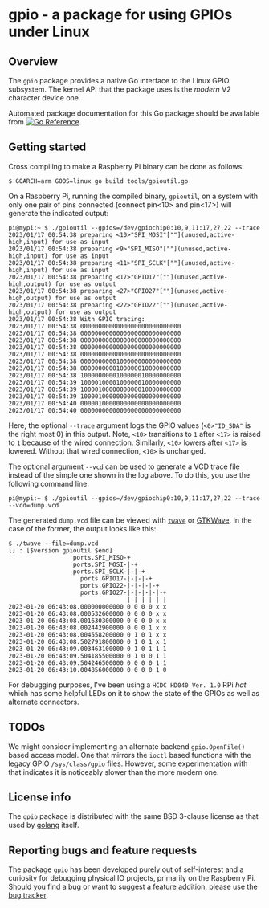 # gpio - a package for using GPIOs under Linux

## Overview

The `gpio` package provides a native Go interface to the Linux GPIO
subsystem. The kernel API that the package uses is the _modern_ V2
character device one.

Automated package documentation for this Go package should be
available from [![Go
Reference](https://pkg.go.dev/badge/zappem.net/pub/io/gpio.svg)](https://pkg.go.dev/zappem.net/pub/io/gpio).

## Getting started

Cross compiling to make a Raspberry Pi binary can be done as follows:
```
$ GOARCH=arm GOOS=linux go build tools/gpioutil.go
```

On a Raspberry Pi, running the compiled binary, `gpioutil`, on a
system with only one pair of pins connected (connect pin<10> and
pin<17>) will generate the indicated output:

```
pi@mypi:~ $ ./gpioutil --gpios=/dev/gpiochip0:10,9,11:17,27,22 --trace
2023/01/17 00:54:38 preparing <10>"SPI_MOSI"[""](unused,active-high,input) for use as input
2023/01/17 00:54:38 preparing <9>"SPI_MISO"[""](unused,active-high,input) for use as input
2023/01/17 00:54:38 preparing <11>"SPI_SCLK"[""](unused,active-high,input) for use as input
2023/01/17 00:54:38 preparing <17>"GPIO17"[""](unused,active-high,output) for use as output
2023/01/17 00:54:38 preparing <27>"GPIO27"[""](unused,active-high,output) for use as output
2023/01/17 00:54:38 preparing <22>"GPIO22"[""](unused,active-high,output) for use as output
2023/01/17 00:54:38 With GPIO tracing:
2023/01/17 00:54:38 0000000000000000000000000000
2023/01/17 00:54:38 0000000000000000000000000000
2023/01/17 00:54:38 0000000000000000000000000000
2023/01/17 00:54:38 0000000000000000000000000000
2023/01/17 00:54:38 0000000000000000000000000000
2023/01/17 00:54:38 0000000000100000000000000000
2023/01/17 00:54:38 0000000000100000010000000000
2023/01/17 00:54:38 1000000000100000010000000000
2023/01/17 00:54:39 1000010000100000010000000000
2023/01/17 00:54:39 1000010000000000010000000000
2023/01/17 00:54:39 1000010000000000000000000000
2023/01/17 00:54:40 0000010000000000000000000000
2023/01/17 00:54:40 0000000000000000000000000000
```

Here, the optional `--trace` argument logs the GPIO values
(`<0>"ID_SDA"` is the right most 0) in this output. Note, `<10>`
transitions to `1` after `<17>` is raised to `1` because of the wired
connection. Similarly, `<10>` lowers after `<17>` is lowered. Without
that wired connection, `<10>` is unchanged.

The optional argument `--vcd` can be used to generate a VCD trace file
instead of the simple one shown in the log above. To do this, you use
the following command line:

```
pi@mypi:~ $ ./gpioutil --gpios=/dev/gpiochip0:10,9,11:17,27,22 --trace --vcd=dump.vcd
```

The generated `dump.vcd` file can be viewed with
[`twave`](https://github.com/tinkerator/twave) or
[GTKWave](https://gtkwave.sourceforge.net/). In the case of the
former, the output looks like this:

```
$ ./twave --file=dump.vcd
[] : [$version gpioutil $end]
                  ports.SPI_MISO-+
                  ports.SPI_MOSI-|-+
                  ports.SPI_SCLK-|-|-+
                    ports.GPIO17-|-|-|-+
                    ports.GPIO22-|-|-|-|-+
                    ports.GPIO27-|-|-|-|-|-+
                                 | | | | | |
2023-01-20 06:43:08.000000000000 0 0 0 0 x x
2023-01-20 06:43:08.000532600000 0 0 0 0 x x
2023-01-20 06:43:08.001630300000 0 0 0 0 x x
2023-01-20 06:43:08.002442900000 0 0 0 1 x x
2023-01-20 06:43:08.004558200000 0 1 0 1 x x
2023-01-20 06:43:08.502791800000 0 1 0 1 x 1
2023-01-20 06:43:09.003463100000 0 1 0 1 1 1
2023-01-20 06:43:09.504185500000 0 1 0 0 1 1
2023-01-20 06:43:09.504246500000 0 0 0 0 1 1
2023-01-20 06:43:10.004856000000 0 0 0 0 1 0
```

For debugging purposes, I've been using a `HCDC HD040 Ver. 1.0` RPi
_hat_ which has some helpful LEDs on it to show the state of the
GPIOs as well as alternate connectors.

## TODOs

We might consider implementing an alternate backend `gpio.OpenFile()`
based access model. One that mirrors the `ioctl` based functions with
the legacy GPIO `/sys/class/gpio` files. However, some experimentation
with that indicates it is noticeably slower than the more modern one.

## License info

The `gpio` package is distributed with the same BSD 3-clause license
as that used by [golang](https://golang.org/LICENSE) itself.

## Reporting bugs and feature requests

The package `gpio` has been developed purely out of self-interest and
a curiosity for debugging physical IO projects, primarily on the
Raspberry Pi. Should you find a bug or want to suggest a feature
addition, please use the [bug
tracker](https://github.com/tinkerator/gpio/issues).
